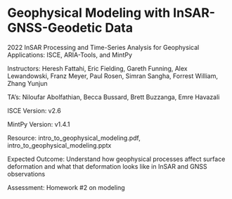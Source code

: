 # Geophysical Modeling with InSAR-GNSS-Geodetic Data
2022 InSAR Processing and Time-Series Analysis for Geophysical Applications: ISCE, ARIA-Tools, and MintPy

Instructors: Heresh Fattahi, Eric Fielding, Gareth Funning, Alex Lewandowski, Franz Meyer, Paul Rosen, Simran Sangha, Forrest William, Zhang Yunjun

TA’s: Niloufar Abolfathian, Becca Bussard, Brett Buzzanga, Emre Havazali

ISCE Version: v2.6

MintPy Version: v1.4.1

Resource: intro_to_geophysical_modeling.pdf, intro_to_geophysical_modeling.pptx

Expected Outcome: Understand how geophysical processes affect surface deformation and what that deformation looks like in InSAR and GNSS observations

Assessment: Homework #2 on modeling
